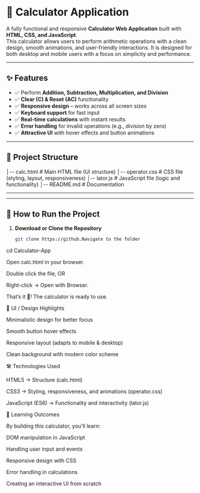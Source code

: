 
# 🧮 Calculator Application  

A fully functional and responsive **Calculator Web Application** built with **HTML, CSS, and JavaScript**.  
This calculator allows users to perform arithmetic operations with a clean design, smooth animations, and user-friendly interactions. It is designed for both desktop and mobile users with a focus on simplicity and performance.  

---

## ✨ Features  

- ✅ Perform **Addition, Subtraction, Multiplication, and Division**  
- ✅ **Clear (C) & Reset (AC)** functionality  
- ✅ **Responsive design** – works across all screen sizes  
- ✅ **Keyboard support** for fast input  
- ✅ **Real-time calculations** with instant results  
- ✅ **Error handling** for invalid operations (e.g., division by zero)  
- ✅ **Attractive UI** with hover effects and button animations  

---

## 📂 Project Structure  
│-- calc.html # Main HTML file (UI structure)
│-- operator.css # CSS file (styling, layout, responsiveness)
│-- lator.js # JavaScript file (logic and functionality)
│-- README.md # Documentation

---

---

## 🚀 How to Run the Project  

1. **Download or Clone the Repository**  
   ```bash
   git clone https://github.Navigate to the folder

cd Calculator-App


Open calc.html in your browser.

Double click the file, OR

Right-click → Open with Browser.

That’s it 🎉! The calculator is ready to use.

🎨 UI / Design Highlights

Minimalistic design for better focus

Smooth button hover effects

Responsive layout (adapts to mobile & desktop)

Clean background with modern color scheme

🛠️ Technologies Used

HTML5 → Structure (calc.html)

CSS3 → Styling, responsiveness, and animations (operator.css)

JavaScript (ES6) → Functionality and interactivity (lator.js)

📖 Learning Outcomes

By building this calculator, you’ll learn:

DOM manipulation in JavaScript

Handling user input and events

Responsive design with CSS

Error handling in calculations

Creating an interactive UI from scratch






   
   

